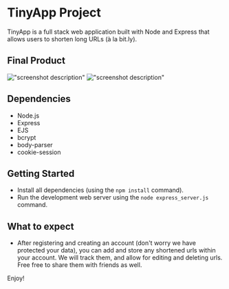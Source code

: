 # TinyApp Project

TinyApp is a full stack web application built with Node and Express that allows users to shorten long URLs (à la bit.ly).

## Final Product

!["screenshot description"](#)
!["screenshot description"](#)

## Dependencies

- Node.js
- Express
- EJS
- bcrypt
- body-parser
- cookie-session

## Getting Started

- Install all dependencies (using the `npm install` command).
- Run the development web server using the `node express_server.js` command.

## What to expect

- After registering and creating an account (don't worry we have protected your data), you can add and store any shortened urls within your account. We will track them, and allow for editing and deleting urls. Free free to share them with friends as well.

Enjoy!